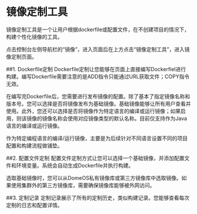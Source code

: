 # 镜像定制工具

镜像定制工具是一个让用户根据dockerfile或配置文件，在不创建项目的情况下，构建个性化镜像的工具。

点击控制台左侧导航栏的“镜像”，进入页面后在上方点击“镜像定制工具”，进入镜像定制页面。

##1. Dockerfile定制
Dockerfile定制让您能够在页面上直接编写Dockerfiel进行构建。编写Dockerfile需要注意的是ADD指令只能通过URL获取文件；COPY指令无效。

在编写完Dockerfile后，您需要进行发布镜像的配置。除了基本了指定镜像名称和版本号。您可以选择是否将镜像发布为基础镜像。基础镜像能够让所有用户查看并使用。此外，您还可以选择是否将镜像作为特定语言的编译或运行镜像；如果启用，则该镜像的镜像名称会使用对应镜像类型的默认名称。目前仅支持作为Java语言的编译或运行镜像。

作为特定编程语言的编译/运行镜像，主要是为后续针对不同语言设置不同的项目配置和构建流程做铺垫。

##2. 配置文件定制
配置文件定制方式让您可以选择一个基础镜像，并添加配置文件和环境变量。系统会自动生成Dockerfile并执行构建。

选取基础镜像时，您可以从DomeOS私有镜像库或第三方镜像库中选取镜像。如果使用集群外的第三方镜像库，需要确保镜像库能够被外网访问。


##3. 定制记录
定制记录展示了所有的定制历史，类似构建记录。您能够查看每次定制的日志和配置详情。